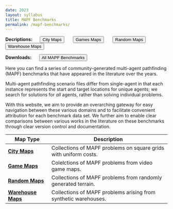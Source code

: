 ```yaml
---
date: 2023
layout: syllabus
title: MAPF Benchmarks
permalink: /mapf-benchmarks/
---
```


<a>**Decriptions:**&nbsp;&nbsp;&nbsp;&nbsp;&nbsp;</a>
<a href='{{ site.baseurl }}/mapf-benchmarks/city-maps'><button class='button syllabus'>City Maps</button></a>&nbsp;&nbsp;&nbsp;&nbsp;&nbsp;&nbsp;
<a href='{{ site.baseurl }}/mapf-benchmarks/game-maps'><button class='button syllabus'>Games Maps</button></a>&nbsp;&nbsp;&nbsp;&nbsp;&nbsp;&nbsp;
<a href='{{ site.baseurl }}/mapf-benchmarks/random-maps'><button class='button syllabus'>Random Maps</button></a>&nbsp;&nbsp;&nbsp;&nbsp;&nbsp;&nbsp;
<a href='{{ site.baseurl }}/mapf-benchmarks/warehouse-maps'><button class='button syllabus'>Warehouse Maps</button></a>&nbsp;&nbsp;&nbsp;&nbsp;&nbsp;&nbsp;

<a>**Downloads:**&nbsp;&nbsp;&nbsp;&nbsp;&nbsp;</a>
<a href='https://movingai.com/benchmarks/mapf/index.html'><button class='button benchmarks'>All MAPF Benchmarks</button></a>&nbsp;&nbsp;&nbsp;&nbsp;&nbsp;&nbsp;

Here you can find a series of community-generated multi-agent pathfinding (MAPF) benchmarks that have appeared in the literature over the years.

Multi-agent pathfinding scenario files differ from single-agent in that each instance represents the start and target locations for unique agents; we search for solutions for *all* agents, rather than solving individual problems.

With this website, we aim to provide an overarching gateway for easy navigation between these various domains and to facilitate convenient attribution for each benchmark data set. We further aim to enable clear comparisons between various works in the literature on these benchmarks through clear version control and documentation.

<div class="fullwidth">

 **Map Type** | **Description**
---|-----
<a href='{{ site.baseurl }}/mapf/city/'>**City Maps**</a> | Collections of MAPF problems on square grids with uniform costs.
<a href='{{ site.baseurl }}/mapf/game/'>**Game Maps**</a> | Colelctions of MAPF problems from video game maps.
<a href='{{ site.baseurl }}/mapf/random/'>**Random Maps**</a> | Collections of MAPF problems from randomly generated terrain.
<a href='{{ site.baseurl }}/mapf/warehouses/'>**Warehouse Maps**</a> | Collections of MAPF problems arising from synthetic warehouses.

</div>
